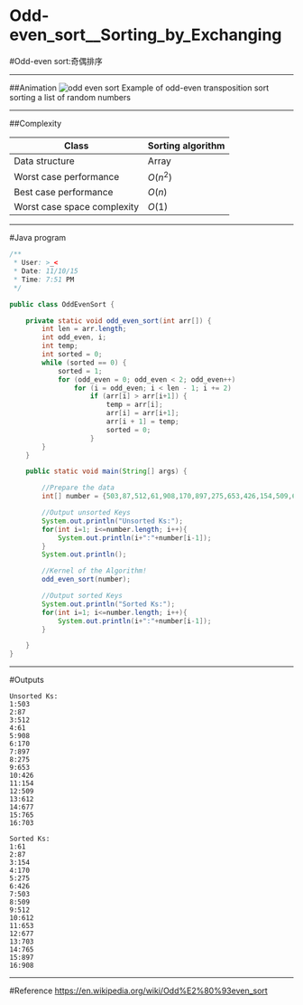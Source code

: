 # Odd-even_sort__Sorting_by_Exchanging

﻿#Odd-even sort:奇偶排序

---
##Animation
![odd even sort](https://img-blog.csdn.net/20151112192903535)
Example of odd-even transposition sort sorting a list of random numbers

---
##Complexity

Class					|	Sorting algorithm
------						|	----
Data structure 				|	Array
Worst case performance 		|	$O(n^2)$
Best case performance 		|	$O(n)$
Worst case space complexity	|	$O(1)$


---
#Java program

```java
/**
 * User: >_<
 * Date: 11/10/15
 * Time: 7:51 PM
 */

public class OddEvenSort {

    private static void odd_even_sort(int arr[]) {
        int len = arr.length;
        int odd_even, i;
        int temp;
        int sorted = 0;
        while (sorted == 0) {
            sorted = 1;
            for (odd_even = 0; odd_even < 2; odd_even++)
                for (i = odd_even; i < len - 1; i += 2)
                    if (arr[i] > arr[i+1]) {
                        temp = arr[i];
                        arr[i] = arr[i+1];
                        arr[i + 1] = temp;
                        sorted = 0;
                    }
        }
    }

    public static void main(String[] args) {

        //Prepare the data
        int[] number = {503,87,512,61,908,170,897,275,653,426,154,509,612,677,765,703};

        //Output unsorted Keys
        System.out.println("Unsorted Ks:");
        for(int i=1; i<=number.length; i++){
            System.out.println(i+":"+number[i-1]);
        }
        System.out.println();

        //Kernel of the Algorithm!
        odd_even_sort(number);

        //Output sorted Keys
        System.out.println("Sorted Ks:");
        for(int i=1; i<=number.length; i++){
            System.out.println(i+":"+number[i-1]);
        }

    }
}

```

---
#Outputs
```
Unsorted Ks:
1:503
2:87
3:512
4:61
5:908
6:170
7:897
8:275
9:653
10:426
11:154
12:509
13:612
14:677
15:765
16:703

Sorted Ks:
1:61
2:87
3:154
4:170
5:275
6:426
7:503
8:509
9:512
10:612
11:653
12:677
13:703
14:765
15:897
16:908
```

---
#Reference
https://en.wikipedia.org/wiki/Odd%E2%80%93even_sort
